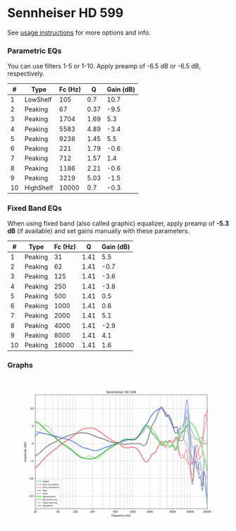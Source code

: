 # Sennheiser HD 599
See [usage instructions](https://github.com/jaakkopasanen/AutoEq#usage) for more options and info.

### Parametric EQs
You can use filters 1-5 or 1-10. Apply preamp of -6.5 dB or -6.5 dB, respectively.

|   # | Type      |   Fc (Hz) |    Q |   Gain (dB) |
|-----|-----------|-----------|------|-------------|
|   1 | LowShelf  |       105 | 0.7  |        10.7 |
|   2 | Peaking   |        67 | 0.37 |        -9.5 |
|   3 | Peaking   |      1704 | 1.69 |         5.3 |
|   4 | Peaking   |      5583 | 4.89 |        -3.4 |
|   5 | Peaking   |      9238 | 1.45 |         5.5 |
|   6 | Peaking   |       221 | 1.79 |        -0.6 |
|   7 | Peaking   |       712 | 1.57 |         1.4 |
|   8 | Peaking   |      1186 | 2.21 |        -0.6 |
|   9 | Peaking   |      3219 | 5.03 |        -1.5 |
|  10 | HighShelf |     10000 | 0.7  |        -0.3 |

### Fixed Band EQs
When using fixed band (also called graphic) equalizer, apply preamp of **-5.3 dB** (if available) and set gains manually with these parameters.

|   # | Type    |   Fc (Hz) |    Q |   Gain (dB) |
|-----|---------|-----------|------|-------------|
|   1 | Peaking |        31 | 1.41 |         5.5 |
|   2 | Peaking |        62 | 1.41 |        -0.7 |
|   3 | Peaking |       125 | 1.41 |        -3.6 |
|   4 | Peaking |       250 | 1.41 |        -3.8 |
|   5 | Peaking |       500 | 1.41 |         0.5 |
|   6 | Peaking |      1000 | 1.41 |         0.6 |
|   7 | Peaking |      2000 | 1.41 |         5.1 |
|   8 | Peaking |      4000 | 1.41 |        -2.9 |
|   9 | Peaking |      8000 | 1.41 |         4.1 |
|  10 | Peaking |     16000 | 1.41 |         1.6 |

### Graphs
![](./Sennheiser%20HD%20599.png)
